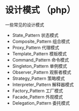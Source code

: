 # 设计模式 （php）

一些常见的设计模式
- State_Pattern 状态模式
- Composite_Pattern 组合模式
- Proxy_Pattern 代理模式
- Template_Pattern 模板模式
- Command_Pattern 命令模式
- Singleton_Pattern 单例模式
- Observer_Pattern 观察者模式
- Strategy_Pattern 策略模式
- Interpreter_Pattern 解释器模式
- Factory_Pattern 工厂模式
- Facade_Pattern 外观模式
- Delegation_Pattern 委托模式